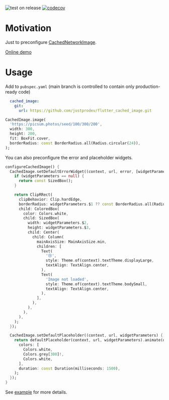![test on release](https://github.com/justprodev/flutter_cached_image/actions/workflows/release.yaml/badge.svg)
[![codecov](https://codecov.io/gh/justprodev/flutter_cached_image/graph/badge.svg?token=2QHJCEYEBU)](https://codecov.io/gh/justprodev/flutter_cached_image)

# Motivation

Just to preconfigure [CachedNetworkImage](https://pub.dev/packages/cached_network_image).

[Online demo](https://justprodev.com/demo/cached_image/index.html)

# Usage

Add to `pubspec.yaml` (main branch is controlled to contain only production-ready code)

```yaml
  cached_image:
    git:
      url: https://github.com/justprodev/flutter_cached_image.git
```

```dart
CachedImage.image(
  'https://picsum.photos/seed/100/300/200',
  width: 300,
  height: 200,
  fit: BoxFit.cover,
  borderRadius: const BorderRadius.all(Radius.circular(24)),
);
```

You can also preconfigure the error and placeholder widgets.

```dart
configureCachedImage() {
  CachedImage.setDefaultErrorWidget((context, url, error, [widgetParameters]) {
    if (widgetParameters == null) {
      return const SizedBox();
    }

    return ClipRRect(
      clipBehavior: Clip.hardEdge,
      borderRadius: widgetParameters.$1 ?? const BorderRadius.all(Radius.circular(4)),
      child: ColoredBox(
        color: Colors.white,
        child: SizedBox(
          width: widgetParameters.$2,
          height: widgetParameters.$3,
          child: Center(
            child: Column(
              mainAxisSize: MainAxisSize.min,
              children: [
                Text(
                  '😢',
                  style: Theme.of(context).textTheme.displayLarge,
                  textAlign: TextAlign.center,
                ),
                Text(
                  'Image not loaded',
                  style: Theme.of(context).textTheme.bodySmall,
                  textAlign: TextAlign.center,
                ),
              ],
            ),
          ),
        ),
      ),
    );
  });

  CachedImage.setDefaultPlaceholder((context, url, widgetParameters) {
    return defaultPlaceholder(context, url, widgetParameters).animate(onPlay: (c) => c.loop()).shimmer(
      colors: [
        Colors.white,
        Colors.grey[300]!,
        Colors.white,
      ],
      duration: const Duration(milliseconds: 1500),
    );
  });
}
```

See [example](/example/) for more details.
